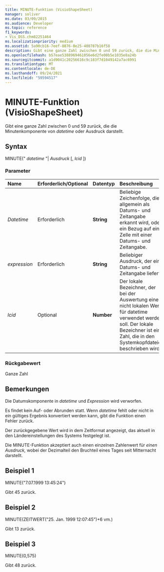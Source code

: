 ```yaml
---
title: MINUTE-Funktion (VisioShapeSheet)
manager: soliver
ms.date: 03/09/2015
ms.audience: Developer
ms.topic: reference
f1_keywords:
- Vis_DSS.chm82251464
ms.localizationpriority: medium
ms.assetid: 5a90cb16-7eef-8876-8e25-408787b16f58
description: Gibt eine ganze Zahl zwischen 0 und 59 zurück, die die Minutenkomponente von datetime oder Ausdruck darstellt.
ms.openlocfilehash: b57eae5388969461056e6d2fe00b5e1035e8a24b
ms.sourcegitcommit: a1d9041c20256616c9c183f7d1049142a7ac6991
ms.translationtype: MT
ms.contentlocale: de-DE
ms.lasthandoff: 09/24/2021
ms.locfileid: "59594517"
---
```

# <a name="minute-function-visioshapesheet"></a>MINUTE-Funktion (VisioShapeSheet)

Gibt eine ganze Zahl zwischen 0 und 59 zurück, die die Minutenkomponente von *datetime* oder Ausdruck darstellt.  
  
## <a name="syntax"></a>Syntax

MINUTE(" *datetime*  "|  *Ausdruck*  [,  *lcid*  ]) 
  
### <a name="parameters"></a>Parameter

|**Name**|**Erforderlich/Optional**|**Datentyp**|**Beschreibung**|
|:-----|:-----|:-----|:-----|
| _Datetime_ <br/> |Erforderlich  <br/> |**String** <br/> |Beliebige Zeichenfolge, die allgemein als Datums- und Zeitangabe erkannt wird, oder ein Bezug auf eine Zelle mit einer Datums- und Zeitangabe.  <br/> |
| _expression_ <br/> |Erforderlich  <br/> |**String** <br/> | Beliebiger Ausdruck, der eine Datums- und Zeitangabe liefert.  <br/> |
| _lcid_ <br/> |Optional  <br/> |**Number** <br/> |Der lokale Bezeichner, der bei der Auswertung eines nicht lokalen Werts für datetime verwendet werden soll. Der lokale Bezeichner ist eine Zahl, die in den Systemkopfdateien beschrieben wird.  <br/> |
   
### <a name="return-value"></a>Rückgabewert

Ganze Zahl
  
## <a name="remarks"></a>Bemerkungen

Die Datumskomponente in  _datetime_ und  _Expression_ wird verworfen. 
  
Es findet kein Auf- oder Abrunden statt. Wenn  _datetime_ fehlt oder nicht in ein gültiges Ergebnis konvertiert werden kann, gibt die Funktion einen Fehler zurück. 
  
Der zurückgegebene Wert wird in dem Zeitformat angezeigt, das aktuell in den Ländereinstellungen des Systems festgelegt ist.
  
Die MINUTE-Funktion akzeptiert auch einen einzelnen Zahlenwert für  _einen Ausdruck,_ wobei der Dezimalteil den Bruchteil eines Tages seit Mitternacht darstellt. 
  
## <a name="example-1"></a>Beispiel 1

MINUTE("7.07.1999 13:45:24")
  
Gibt 45 zurück.
  
## <a name="example-2"></a>Beispiel 2

MINUTE(ZEITWERT("25. Jan. 1999 12:07:45")+6 vm.)
  
Gibt 13 zurück.
  
## <a name="example-3"></a>Beispiel 3

MINUTE(0,575)
  
Gibt 48 zurück.
  

